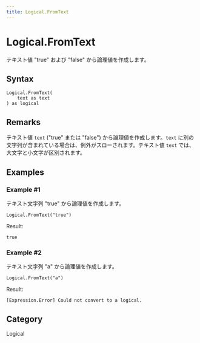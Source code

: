 ```yaml
---
title: Logical.FromText
---
```


# Logical.FromText


テキスト値 &#34;true&#34; および &#34;false&#34; から論理値を作成します。


## Syntax

```powerquery
Logical.FromText(
    text as text
) as logical
```


## Remarks

テキスト値 <code>text</code> ("true" または "false") から論理値を作成します。<code>text</code> に別の文字列が含まれている場合は、例外がスローされます。テキスト値 <code>text</code> では、大文字と小文字が区別されます。


## Examples

### Example #1 
テキスト文字列 &#34;true&#34; から論理値を作成します。
```powerquery
Logical.FromText("true")
```

Result: 
```powerquery
true
```


### Example #2 
テキスト文字列 &#34;a&#34; から論理値を作成します。
```powerquery
Logical.FromText("a")
```

Result: 
```powerquery
[Expression.Error] Could not convert to a logical.
```




## Category
Logical
